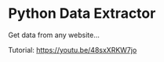 # Python Data Extractor  

Get data from any website...   

Tutorial: https://youtu.be/48sxXRKW7jo  
